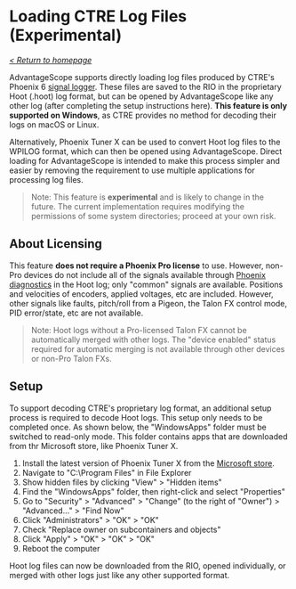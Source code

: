 # Loading CTRE Log Files (Experimental)

_[< Return to homepage](/docs/INDEX.md)_

AdvantageScope supports directly loading log files produced by CTRE's Phoenix 6 [signal logger](https://pro.docs.ctr-electronics.com/en/latest/docs/yearly-changes/yearly-changelog.html#signal-logging). These files are saved to the RIO in the proprietary Hoot (.hoot) log format, but can be opened by AdvantageScope like any other log (after completing the setup instructions here). **This feature is only supported on Windows**, as CTRE provides no method for decoding their logs on macOS or Linux.

Alternatively, Phoenix Tuner X can be used to convert Hoot log files to the WPILOG format, which can then be opened using AdvantageScope. Direct loading for AdvantageScope is intended to make this process simpler and easier by removing the requirement to use multiple applications for processing log files.

> Note: This feature is **experimental** and is likely to change in the future. The current implementation requires modifying the permissions of some system directories; proceed at your own risk.

## About Licensing

This feature **does not require a Phoenix Pro license** to use. However, non-Pro devices do not include all of the signals available through [Phoenix diagnostics](/docs/OPEN-LIVE.md) in the Hoot log; only "common" signals are available. Positions and velocities of encoders, applied voltages, etc are included. However, other signals like faults, pitch/roll from a Pigeon, the Talon FX control mode, PID error/state, etc are not available.

> Note: Hoot logs without a Pro-licensed Talon FX cannot be automatically merged with other logs. The "device enabled" status required for automatic merging is not available through other devices or non-Pro Talon FXs.

## Setup

To support decoding CTRE's proprietary log format, an additional setup process is required to decode Hoot logs. This setup only needs to be completed once. As shown below, the "WindowsApps" folder must be switched to read-only mode. This folder contains apps that are downloaded from thr Microsoft store, like Phoenix Tuner X.

1. Install the latest version of Phoenix Tuner X from the [Microsoft store](https://apps.microsoft.com/detail/9NVV4PWDW27Z).
2. Navigate to "C:\Program Files" in File Explorer
3. Show hidden files by clicking "View" > "Hidden items"
4. Find the "WindowsApps" folder, then right-click and select "Properties"
5. Go to "Security" > "Advanced" > "Change" (to the right of "Owner") > "Advanced..." > "Find Now"
6. Click "Administrators" > "OK" > "OK"
7. Check "Replace owner on subcontainers and objects"
8. Click "Apply" > "OK" > "OK" > "OK"
9. Reboot the computer

Hoot log files can now be downloaded from the RIO, opened individually, or merged with other logs just like any other supported format.

